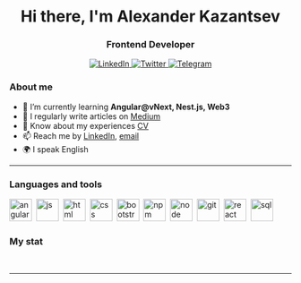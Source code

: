 <div id="header" align="center">
    <h1>Hi there, I'm  Alexander Kazantsev</h1>
    <h3>Frontend Developer</h3>
</div>

<div id="socials" align="center">
    <a href="http://linkedin.com/in/alkazantsev">
    <img src="https://img.shields.io/badge/LinkedIn-blue?style=for-the-badge&logo=linkedin&logoColor=white" alt="LinkedIn"/>
  </a>
  <a href="http://thor5.silvrback.com/">
    <img src="https://img.shields.io/badge/Twitter-blue?style=for-the-badge&logo=twitter&logoColor=white" alt="Twitter"/>
  </a>
  <a href="https://t.me/akazantsev">
    <img src="https://img.shields.io/badge/Telegram-blue?style=for-the-badge&logo=telegram&logoColor=white" alt="Telegram"/>
  </a>
</div>

### About me
- 🌱 I’m currently learning **Angular@vNext, Nest.js, Web3**
- 📝 I regularly write articles on [Medium](medium-link)
- 📄 Know about my experiences [CV](cv-link)
- 📫 Reach me by [LinkedIn](http://linkedin.com/in/alkazantsev), [email](mailto:4kazantsev@gmail.com)
- 🌍 I speak English

---

### Languages and tools

<img src="https://cdn.jsdelivr.net/gh/devicons/devicon/icons/angularjs/angularjs-original.svg" title="angular" width="40" height="40"/>&nbsp;
<img src="https://cdn.jsdelivr.net/gh/devicons/devicon/icons/javascript/javascript-original.svg" title="js" width="40" height="40"/>&nbsp;
<img src="https://cdn.jsdelivr.net/gh/devicons/devicon/icons/html5/html5-original.svg" title="html" width="40" height="40"/>&nbsp;
<img src="https://cdn.jsdelivr.net/gh/devicons/devicon/icons/css3/css3-original.svg" title="css" width="40" height="40"/>&nbsp;
<img src="https://cdn.jsdelivr.net/gh/devicons/devicon/icons/bootstrap/bootstrap-plain.svg" title="bootstrap" width="40" height="40"/>&nbsp;
<img src="https://cdn.jsdelivr.net/gh/devicons/devicon/icons/npm/npm-original-wordmark.svg" title="npm" width="40" height="40"/>&nbsp;
<img src="https://cdn.jsdelivr.net/gh/devicons/devicon/icons/nodejs/nodejs-original.svg" title="node" width="40" height="40"/>&nbsp;
<img src="https://cdn.jsdelivr.net/gh/devicons/devicon/icons/git/git-plain.svg" title="git" width="40" height="40"/>&nbsp;
<img src="https://cdn.jsdelivr.net/gh/devicons/devicon/icons/react/react-original.svg" title="react" width="40" height="40"/>&nbsp;
<img src="https://cdn.jsdelivr.net/gh/devicons/devicon/icons/postgresql/postgresql-original.svg" title="sql" width="40" height="40"/>&nbsp;



### My stat

<div id="stat" align="center">
    <img src="https://github-profile-summary-cards.vercel.app/api/cards/profile-details?username=thor5&theme=github_dark" alt=""/>
    <img src="https://github-profile-summary-cards.vercel.app/api/cards/most-commit-language?username=thor5&theme=github_dark" alt=""/>
     <img src="https://github-profile-summary-cards.vercel.app/api/cards/stats?username=thor5&theme=github_dark" alt=""/>
</div>

---
